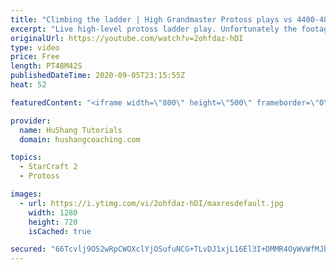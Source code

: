 ```yaml
---
title: "Climbing the ladder | High Grandmaster Protoss plays vs 4400-4800 players"
excerpt: "Live high-level protoss ladder play. Unfortunately the footage came out quite choppy at some points and I was considering just not posting today, but I will post it anyways in case a few of you want to watch still. I'm trying to figure out what the cause of the lag is and hopefully I can get some cleaner"
originalUrl: https://youtube.com/watch?v=2ohfdaz-hDI
type: video
price: Free
length: PT48M42S
publishedDateTime: 2020-09-05T23:15:55Z
heat: 52

featuredContent: "<iframe width=\"800\" height=\"500\" frameborder=\"0\" src=\"https://www.youtube.com/embed/2ohfdaz-hDI\" allow=\"accelerometer; autoplay; encrypted-media; gyroscope; picture-in-picture\" allowfullscreen></iframe>"

provider:
  name: HuShang Tutorials
  domain: hushangcoaching.com

topics:
  - StarCraft 2
  - Protoss

images:
  - url: https://i.ytimg.com/vi/2ohfdaz-hDI/maxresdefault.jpg
    width: 1280
    height: 720
    isCached: true

secured: "66Tcvlj9O52wRpCWOXclYjOSufuNCG+TLvDJ1xjL16El3I+DMMR4OyWvWfMJbMXv1ZsmO8wT8G3BECRGFNA4W28YCoyMw4UI/xa59OFFpYvGlLe5p4/o7AR1+0jeIxVCPfhRhGhxrK6mdfibFvLklYhXEEHzkx/J3ciNFQKW2UvqY+P0M1PBXLLXTVoetlVxVZcMP5bwFvholmxQHMaXXv6OtVxfn8ntc5PLFlzB+rDpaqmKrGwAi8bawv3cglEfdzSwS7gZSPZH/cWrpXQmv0EGc5laczvWrnmpfgFLiSIx73JdkSL1i4XRYlMfgvSausiE7utiQBYDD0ymFRqAFSjzIEEIv92xYFiKYE70e2GbNO59oHn5BXbgkcXSHRCUd+v9UxmOlAYKtfue7a1QXwF14/3AC0ie8Bxs8dAhqxE=;N4dgYGQp5Kj8TpYJHeMP9Q=="
---
```


